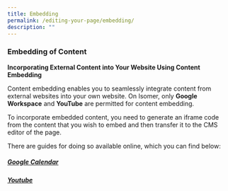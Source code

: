 ```yaml
---
title: Embedding
permalink: /editing-your-page/embedding/
description: ""
---
```

### Embedding of Content

**Incorporating External Content into Your Website Using Content Embedding**

Content embedding enables you to seamlessly integrate content from external websites into your own website. On Isomer, only **Google Workspace** and **YouTube** are permitted for content embedding.

To incorporate embedded content, you need to generate an iframe code from the content that you wish to embed and then transfer it to the CMS editor of the page.

There are guides for doing so available online, which you can find below:

##### [Google Calendar](https://support.google.com/calendar/answer/41207?hl=en)

##### [Youtube](https://support.google.com/youtube/answer/171780?hl=en)